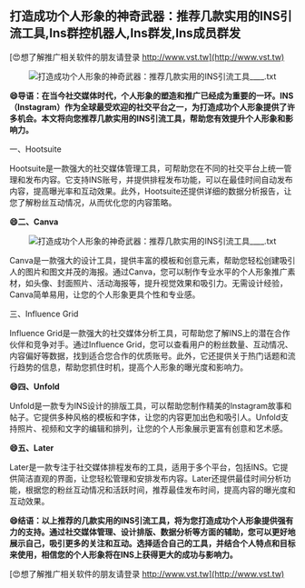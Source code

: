 ## **打造成功个人形象的神奇武器：推荐几款实用的INS引流工具,Ins群控机器人,Ins群发,Ins成员群发**

[😍想了解推广相关软件的朋友请登录 http://www.vst.tw](http://www.vst.tw)

 <center><img src="https://vst.tw/MP4/tuiguang/png/2.png" alt="打造成功个人形象的神奇武器：推荐几款实用的INS引流工具____.txt"></center>

**😄导语：在当今社交媒体时代，个人形象的塑造和推广已经成为重要的一环。INS（Instagram）作为全球最受欢迎的社交平台之一，为打造成功个人形象提供了许多机会。本文将向您推荐几款实用的INS引流工具，帮助您有效提升个人形象和影响力。**

一、Hootsuite

Hootsuite是一款强大的社交媒体管理工具，可帮助您在不同的社交平台上统一管理和发布内容。它支持INS账号，并提供排程发布功能，可以在最佳时间自动发布内容，提高曝光率和互动效果。此外，Hootsuite还提供详细的数据分析报告，让您了解粉丝互动情况，从而优化您的内容策略。

**😄二、Canva**

 <center><img src="https://vst.tw/MP4/tuiguang/png/4.png" alt="打造成功个人形象的神奇武器：推荐几款实用的INS引流工具____.txt"></center>

Canva是一款强大的设计工具，提供丰富的模板和创意元素，帮助您轻松创建吸引人的图片和图文并茂的海报。通过Canva，您可以制作专业水平的个人形象推广素材，如头像、封面照片、活动海报等，提升视觉效果和吸引力。无需设计经验，Canva简单易用，让您的个人形象更具个性和专业感。

三、Influence Grid

Influence Grid是一款强大的社交媒体分析工具，可帮助您了解INS上的潜在合作伙伴和竞争对手。通过Influence Grid，您可以查看用户的粉丝数量、互动情况、内容偏好等数据，找到适合您合作的优质账号。此外，它还提供关于热门话题和流行趋势的信息，帮助您抓住时机，提高个人形象的曝光度和影响力。

**😄四、Unfold**

Unfold是一款专为INS设计的排版工具，可以帮助您制作精美的Instagram故事和帖子。它提供多种风格的模板和字体，让您的内容更加出色和吸引人。Unfold支持照片、视频和文字的编辑和排列，让您的个人形象展示更富有创意和艺术感。

**😄五、Later**

Later是一款专注于社交媒体排程发布的工具，适用于多个平台，包括INS。它提供简洁直观的界面，让您轻松管理和安排发布内容。Later还提供最佳时间分析功能，根据您的粉丝互动情况和活跃时间，推荐最佳发布时间，提高内容的曝光度和互动效果。

**😄结语：以上推荐的几款实用的INS引流工具，将为您打造成功个人形象提供强有力的支持。通过社交媒体管理、设计排版、数据分析等方面的辅助，您可以更好地展示自己，吸引更多的关注和互动。选择适合自己的工具，并结合个人特点和目标来使用，相信您的个人形象将在INS上获得更大的成功与影响力。**

[😍想了解推广相关软件的朋友请登录 http://www.vst.tw](http://www.vst.tw)



